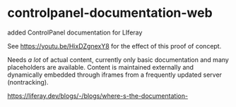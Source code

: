 # controlpanel-documentation-web
added ControlPanel documentation for LIferay

See https://youtu.be/HixDZgnexY8 for the effect of this proof of concept.

Needs *a lot* of actual content, currently only basic documentation and 
many placeholders are available. Content is maintained externally and 
dynamically embedded through iframes from a frequently updated server 
(nontracking).

https://liferay.dev/blogs/-/blogs/where-s-the-documentation-